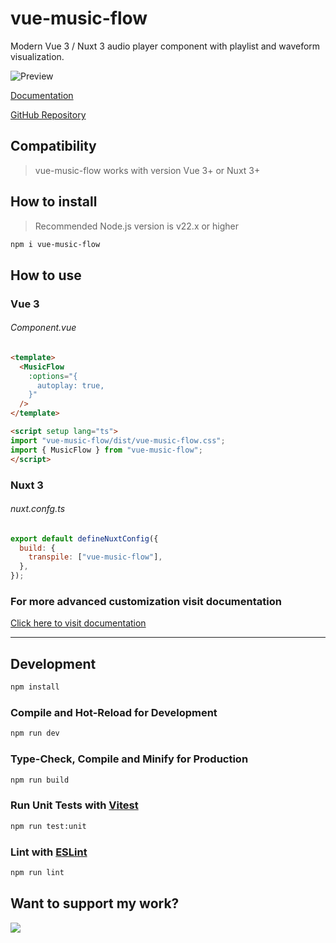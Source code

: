 # vue-music-flow

Modern Vue 3 / Nuxt 3 audio player component with playlist and waveform visualization.

![Preview](https://ik.imagekit.io/ltdassets/public/social.jpg)

[Documentation](https://vue-music-flow-docs.vercel.app/getting-started)

[GitHub Repository](https://github.com/ndragun92/vue-music-flow)

## Compatibility
>vue-music-flow works with version Vue 3+ or Nuxt 3+

## How to install
>Recommended Node.js version is v22.x or higher

```sh
npm i vue-music-flow
```

## How to use

### Vue 3

###### Component.vue
```html
<template>
  <MusicFlow
    :options="{
      autoplay: true,
    }"
  />
</template>

<script setup lang="ts">
import "vue-music-flow/dist/vue-music-flow.css";
import { MusicFlow } from "vue-music-flow";
</script>
```

### Nuxt 3

###### nuxt.confg.ts
```javascript
export default defineNuxtConfig({
  build: {
    transpile: ["vue-music-flow"],
  },
});
```
### For more advanced customization visit documentation
[Click here to visit documentation](https://vue-music-flow-docs.vercel.app/getting-started)

___

## Development

```sh
npm install
```

### Compile and Hot-Reload for Development

```sh
npm run dev
```

### Type-Check, Compile and Minify for Production

```sh
npm run build
```

### Run Unit Tests with [Vitest](https://vitest.dev/)

```sh
npm run test:unit
```

### Lint with [ESLint](https://eslint.org/)

```sh
npm run lint
```

## Want to support my work?
<a href="https://www.buymeacoffee.com/ndragun92"><img src="https://img.buymeacoffee.com/button-api/?text=Buy me a coffee&emoji=&slug=ndragun92&button_colour=40DCA5&font_colour=ffffff&font_family=Lato&outline_colour=000000&coffee_colour=FFDD00" /></a>
